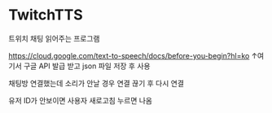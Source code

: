 # TwitchTTS
트위치 채팅 읽어주는 프로그램

https://cloud.google.com/text-to-speech/docs/before-you-begin?hl=ko
↑여기서 구글 API 발급 받고 json 파일 저장 후 사용

채팅방 연결했는데 소리가 안날 경우 연결 끊기 후 다시 연결

유저 ID가 안보이면 사용자 새로고침 누르면 나옴
